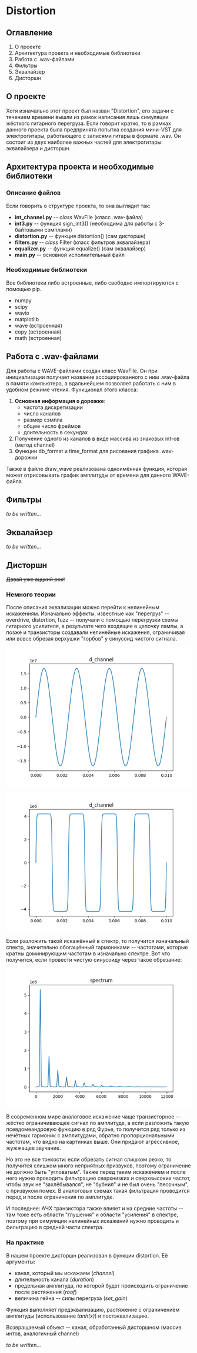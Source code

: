 # Distortion

## Оглавление

1. О проекте
2. Архитектура проекта и необходимые библиотеки
3. Работа с .wav-файлами
4. Фильтры
5. Эквалайзер
6. Дисторшн

## О проекте

Хотя изначально этот проект был назван "Distortion", его задачи с течением времени вышли из рамок написания
лишь симуляции жёсткого гитарного перегруза. Если говорит кратко, то в рамках данного проекта была предпринята
попытка создания мини-VST для электрогитары, работающего с записями гитары в формате .wav. Он состоит из двух
наиболее важных частей для электрогитары: эквалайзера и дисторшн.

## Архитектура проекта и необходимые библиотеки

### Описание файлов

Если говорить о структуре проекта, то она выглядит так:
* **int_channel.py** -- _class_ WavFile (класс .wav-файла)
* **int3.py** -- функция sign_int3() (необходима для работы с 3-байтовыми сэмплами)
* **distortion.py** -- функция distortion() (сам дисторшн)
* **filters.py** -- _class_ Filter (класс фильтров эквалайзера)
* **equalizer.py** -- функция equalize() (сам эквалайзер)
* **main.py** -- основной исполнительный файл

### Необходимые библиотеки

Все библиотеки либо встроенные, либо свободно импортируются с помощью pip.
* numpy
* scipy
* wavio
* matplotlib
* wave (встроенная)
* copy (встроенная)
* math (встроенная)

## Работа с .wav-файлами

Для работы с WAVE-файлами создан класс WavFile. Он при инициализации получает название ассоциированного с ним
.wav-файла в памяти компьютера, а вдальнейшем позволяет работать с ним в удобном режиме чтения. Функционал этого класcа:
1. **Основная информация о дорожке**:
	* частота дискретизации
	* число каналов
	* размер сэмпла
	* общее число фреймов
	* длительность в секундах
2. Получение одного из каналов в виде массива из знаковых int-ов (метод channel)
3. Функции db_format и time_format для рисования графика .wav-дорожки

Также в файле draw_wave реализована одноимённая функция, которая может отрисовывать график амплитуды от времени 
для данного WAVE-файла.

## Фильтры

_to be written..._

## Эквалайзер

_to be written..._

## Дисторшн

~~Давай уже аццкий рок!~~

### Немного теории

После описания эквализации можно перейти к нелинейным искажениям. Изначально эффекты, известные как "перегруз" --
overdrive, distortion, fuzz -- получали с помощью перегрузки схемы гитарного усилителя, в результате чего входящие
в цепочку лампы, а позже и транзисторы создавали нелинейные искажения, ограничивая или вовсе обрезая верхушки
"горбов" у синусоид чистого сигнала.

![alt text](https://github.com/MaximPovolotskii/Distortion/blob/main/Sine400Hz.png )

![alt text](https://github.com/MaximPovolotskii/Distortion/blob/main/Clipped_sine.png)

Если разложить такой искажённый в спектр, то получится изначальный спектр, значительно обогащённый гармониками -- частотами,
которые кратны доминирующим частотам в изначально спектре. Вот что получится, если провести чистую синусоиду через такое
обрезание:

![alt text](https://github.com/MaximPovolotskii/Distortion/blob/main/Clipping_spectrum.png)

В современном мире аналоговое искажение чаще транзисторное -- жёстко ограничивающее сигнал по амплитуде, а если разложить 
такую псевдомеандровую функцию в ряд Фурье, то получится ряд только из нечётных гармоник с амплитудами, обратно 
пропорциональными частотам, что видно на картинках выше. Они придают агрессивное, жужжащее звучание.

Но это не все тонкости: если обрезать сигнал слишком резко, то получится слишком много неприятных призвуков, поэтому ограничение
не должно быть "угловатым". Также перед таким искажением и после него нужно проводить фильтрацию сверхнизких и сверхвысоких
частот, чтобы звук не "захлёбывался", не "бубнил" и не был очень "песочным", с призвуком помех. В аналоговых схемах такая
фильтрация проводится перед и после ограничения по амплитуде.

И последнее: АЧХ транзистора также влияет и на средние частоты -- там тоже есть области "глушения" и области "усиления" в спектре,
поэтому при симуляции нелинейных искажений нужно проводить и фильтрацию в средней части спектра.

### На практике

В нашем проекте дисторшн реализован в функции distortion. Её аргументы: 
* канал, который мы искажаем (*channel*)
* длительность канала (*duration*)
* предельная амплитуда, по которой будет происходить ограничение после растяжения (*roof*)
* величина гейна -- силы перегруза (*set_gain*)

Функция выполняет предэквализацию, растяжение с ограничением амплитуды (использование *tanh(x)*) и постэквализацию.

Возвращаемый объект -- канал, обработанный дисторшном (массив интов, аналогичный channel)

_to be written..._
